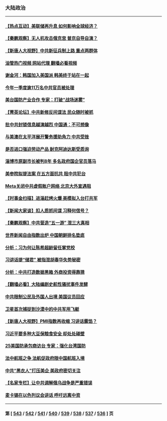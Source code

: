 ### 大陆政治
---
#### [【热点互动】美联储再升息 如何影响全球经济？](../../pages/ncid277/n13987595.md?05041245) 
#### [【秦鹏观察】无人机攻击俄克宫 普京自导自演？](../../pages/ncid277/n13987577.md?05041245) 
#### [【新唐人大视野】中共新征兵制上路 重点两群体](../../pages/ncid277/n13987415.md?05041245) 
#### [油管热门视频 网站代理 翻墙必看视频](http://138.2.39.72:81/youtube.html?epic-marker?05041245)
#### [谢金河：韩国加入美国派 韩美终于站在一起](../../pages/ncid277/n13987185.md?05041245) 
#### [今年一季度逾11万名中共官员被处理](../../pages/ncid277/n13987580.md?05041245) 
#### [美台国防产业合作 专家：打破“战场迷雾”](../../pages/ncid277/n13987469.md?05041245) 
#### [【菁英论坛】中共新修反间谍法 民众随时被抓](../../pages/ncid277/n13987511.md?05041245) 
#### [批中共封锁信息越演越烈 中国通：不可想像](../../pages/ncid277/n13987498.md?05041245) 
#### [与美澳在太平洋展开警务援助角力 中共受挫](../../pages/ncid277/n13987499.md?05041245) 
#### [是否进口强迫劳动产品 耐克阿迪达斯受质询](../../pages/ncid277/n13987446.md?05041245) 
#### [淄博市原副市长被判8年 多名政府国企官员落马](../../pages/ncid277/n13987225.md?05041245) 
#### [美参院拟提法案 在五方面抗共 阻中共犯台](../../pages/ncid277/n13987463.md?05041245) 
#### [Meta关闭中共虚假账户网络 北京大外宣遇阻](../../pages/ncid277/n13987409.md?05041245) 
#### [【时事金扫描】进淄赶烤火爆 美模拟入台打共军](../../pages/ncid277/n13987410.md?05041245) 
#### [【新闻大家谈】扣人质抓间谍 习释何信号？](../../pages/ncid277/n13987370.md?05041245) 
#### [【秦鹏观察】中共营造“五一游” 泄三大真相](../../pages/ncid277/n13986885.md?05041245) 
#### [世界新闻自由指数出炉 中国朝鲜排名垫底](../../pages/ncid277/n13987328.md?05041245) 
#### [分析：习为何让陈希超龄留任掌党校](../../pages/ncid277/n13987266.md?05041245) 
#### [习讲话提“储君” 被指泄胡春华失势秘密](../../pages/ncid277/n13987194.md?05041245) 
#### [分析：中共打造数据黑箱 外商投资得靠猜](../../pages/ncid277/n13986909.md?05041245) 
#### [【翻墙必看】大陆编剧史航性骚扰事件发酵](../../pages/ncid277/n13986991.md?05041245) 
#### [中共限制公民及外国人出境 美国议员回应](../../pages/ncid277/n13986880.md?05041245) 
#### [卫星首次捕捉到沙漠中的中共军用飞艇](../../pages/ncid277/n13986871.md?05041245) 
#### [【新唐人大视野】PMI指数再收缩 习讲话露馅？](../../pages/ncid277/n13986651.md?05041245) 
#### [习近平要多种大豆保粮食安全 却处处碰壁](../../pages/ncid277/n13986781.md?05041245) 
#### [25美国防承包商访台 专家：强化台湾国防](../../pages/ncid277/n13986364.md?05041245) 
#### [法中航班之争 法航促政府限中国航班入境](../../pages/ncid277/n13986748.md?05041245) 
#### [中共“黑衣人”打压美企 美政府密切关注](../../pages/ncid277/n13986736.md?05041245) 
#### [【名家专栏】让中共调解俄乌战争是严重错误](../../pages/ncid277/n13986532.md?05041245) 
#### [麦卡锡在以色列议会讲话 呼吁远离中资](../../pages/ncid277/n13986703.md?05041245) 

---
#### 第 [ [543](./543.md?05041245) / [542](./542.md?05041245) / [541](./541.md?05041245) / [540](./540.md?05041245) / [539](./539.md?05041245) / [538](./538.md?05041245) / [537](./537.md?05041245) / [536](./536.md?05041245) ] 页
